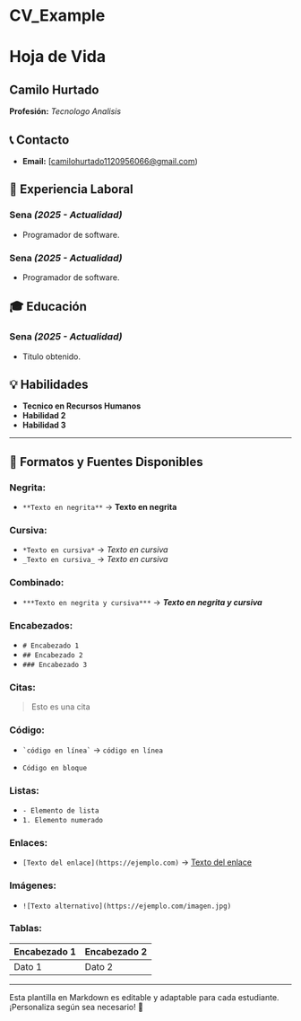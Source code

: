 # CV_Example
# Hoja de Vida

## Camilo Hurtado
**Profesión:** _Tecnologo Analisis_

## 📞 Contacto
- **Email:** [camilohurtado1120956066@gmail.com)

## 🏢 Experiencia Laboral
### **Sena** _(2025 - Actualidad)_
- Programador de software.

### **Sena** _(2025 - Actualidad)_
- Programador de software.

## 🎓 Educación
### **Sena** _(2025 - Actualidad)_
- Titulo obtenido.

## 💡 Habilidades
- **Tecnico en Recursos Humanos**
- **Habilidad 2**
- **Habilidad 3**

---

## 🎨 Formatos y Fuentes Disponibles

### **Negrita:**
- `**Texto en negrita**` → **Texto en negrita**

### **Cursiva:**
- `*Texto en cursiva*` → *Texto en cursiva*
- `_Texto en cursiva_` → _Texto en cursiva_

### **Combinado:**
- `***Texto en negrita y cursiva***` → ***Texto en negrita y cursiva***

### **Encabezados:**
- `# Encabezado 1`
- `## Encabezado 2`
- `### Encabezado 3`

### **Citas:**
> Esto es una cita

### **Código:**
- `` `código en línea` `` → `código en línea`
- ```
  Código en bloque
  ```

### **Listas:**
- `- Elemento de lista`
- `1. Elemento numerado`

### **Enlaces:**
- `[Texto del enlace](https://ejemplo.com)` → [Texto del enlace](https://ejemplo.com)

### **Imágenes:**
- `![Texto alternativo](https://ejemplo.com/imagen.jpg)`

### **Tablas:**
| Encabezado 1 | Encabezado 2 |
|-------------|-------------|
| Dato 1     | Dato 2      |

---

Esta plantilla en Markdown es editable y adaptable para cada estudiante. ¡Personaliza según sea necesario! 🎯


